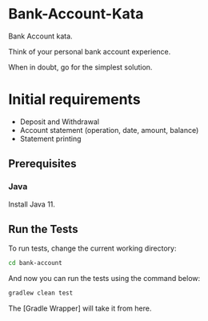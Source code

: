 # Bank-Account-Kata

Bank Account kata.

Think of your personal bank account experience.

When in doubt, go for the simplest solution.


# Initial requirements

* Deposit and Withdrawal
* Account statement (operation, date, amount, balance)
* Statement printing


## Prerequisites

### Java

Install Java 11.

## Run the Tests

To run tests, change the current working directory:

```bash
cd bank-account
```

And now you can run the tests using the command below:

```bash
gradlew clean test
```

The [Gradle Wrapper] will take it from here.
